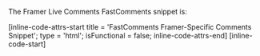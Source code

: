 The Framer Live Comments FastComments snippet is:

[inline-code-attrs-start title = 'FastComments Framer-Specific Comments Snippet'; type = 'html'; isFunctional = false; inline-code-attrs-end]
[inline-code-start]
<script src="https://cdn.fastcomments.com/js/embed-v2.min.js"></script>
<div id="fastcomments-widget" style="width: 100%;height: 100%;"></div>
<script>
    (function fcLoad() {
        function tryLoad() {
            // some providers change the code snippet to be async
            const container = document.getElementById('fastcomments-widget');
            if (!container) {
                return waitRetry();
            }
            if (!window.FastCommentsUI) {
                return waitRetry();
            }
            if (container.fastCommentsSetup) {
                return;
            }
            window.FastCommentsUI(container, {
                tenantId: 'demo',
                urlId: window.location.path
            });
            container.fastCommentsSetup = true;
        }
        function waitRetry() {
            setTimeout(tryLoad, 500);
        }
        tryLoad();
    })();
</script>
[inline-code-end]

Or, alternatively, you can use the Streaming Chat widget. The Framer Streaming Chat FastComments snippet is:

[inline-code-attrs-start title = 'FastComments Framer-Specific Streaming Chat Snippet'; type = 'html'; isFunctional = false; inline-code-attrs-end]
[inline-code-start]
<script src="https://cdn.fastcomments.com/js/embed-live-chat.min.js"></script>
<div id="fastcomments-live-chat-widget" style="width: 100%;height: 100%;"></div>
<script>
    (function fcLoad() {
        function tryLoad() {
            // some providers change the code snippet to be async
            const container = document.getElementById('fastcomments-live-chat-widget');
            if (!container) {
                return waitRetry();
            }
            if (!window.FastCommentsLiveChat) {
                return waitRetry();
            }
            if (container.fastCommentsSetup) {
                return;
            }
            window.FastCommentsLiveChat(container, {
                tenantId: 'demo',
                urlId: window.location.path
            });
            container.fastCommentsSetup = true;
        }
        function waitRetry() {
            setTimeout(tryLoad, 500);
        }
        tryLoad();
    })();
</script>
[inline-code-end]

FastComments supports the Framer editor, so you should see something like this once you paste the code in (you might have to click `Publish`):

<div class="screenshot white-bg">
    <div class="title">Comment Widget Preview</div>
    <img class="screenshot-image" src="/images/installation-guides/framer-step-3-paste.png" alt="Comment Widget Preview" />
</div>

Now when you view your site you should see the comment area! In the sidebar of Framer you can set the widget as full width as well, if desired.

Note that Framer limits the height of widgets and does not support auto-resizing, so we've chosen the Live Chat
widget here since it is fixed height.
